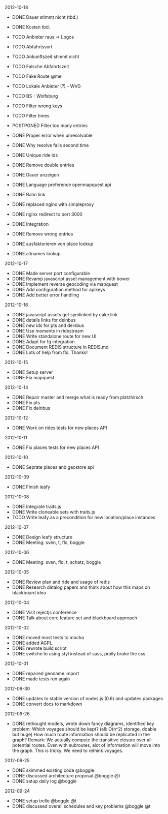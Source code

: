 

2012-10-18

* DONE Dauer stimmt nicht (tbd.)
* DONE Kosten tbd.
* TODO Anbieter raus -> Logos
* TODO Abfahrtssort
* TODO Ankunftszeit stimmt nicht
* TODO Falsche Abfahrtszeit

* TODO Fake Route @me
* TODO Lokale Anbieter (?) - WVG
* TODO BS - Wolfsburg
* TODO Filter wrong keys
* TODO Filter times

* POSTPONED Filter too many entries
* DONE Proper error when unresolvable
* DONE Why resolve fails second time
* DONE Unique ride ids
* DONE Remove double entries
* DONE Dauer anzeigen
* DONE Language preference openmapquest api
* DONE Bahn link
* DONE replaced nginx with simpleproxy
* DONE nginx redirect to port 3000
* DONE Integration
* DONE Remove wrong entries
* DONE ausfaktorieren von place lookup
* DONE altnames lookup


2012-10-17

* DONE Made server port configurable
* DONE Revamp javascript asset management with bower
* DONE Implement reverse geocoding via mapquest
* DONE Add configuration method for apikeys
* DONE Add better error handling


2012-10-16

* DONE javascript assets get symlinked by cake link
* DONE details links for deinbus
* DONE new ids for pts and deinbus
* DONE Use moments in ridestream
* DONE Write standalone route for new UI
* DONE Adapt for fg integration
* DONE Document REDIS structure in REDIS.md
* DONE Lots of help from flo. Thanks!


2012-10-15

* DONE Setup server
* DONE Fix mapquest


2012-10-14

* DONE Repair master and merge what is ready from platzhirsch
* DONE Fix pts
* DONE Fix deinbus


2012-10-12

* DONE Work on rides tests for new places API


2012-10-11

* DONE Fix places tests for new places API


2012-10-10

* DONE Seprate places and geostore api

2012-10-09

* DONE Finish leafy

2012-10-08

* DONE Integrate traits.js
* DONE Write cloneable sets with traits.js
* TODO Write leafy as a precondition for new location/place instances

2012-10-07

* DONE Design leafy structure
* DONE Meeting: sven, t, flo, boggle

2012-10-06

* DONE Meeting: sven, flo, t, schatz, boggle


2012-10-05

* DONE Review plan and ride and usage of redis
* DONE Research datalog papers and think about how this maps on blackboard idea


2012-10-04

* DONE Visit rejectjs conference
* DONE Talk about core feature set and blackboard approach


2012-10-02

* DONE moved most tests to mocha
* DONE added AGPL
* DONE rewrote build script
* DONE switche to using styl instead of sass, prolly broke the css


2012-10-01

* DONE repaired geoname import
* DONE made tests run again


2012-09-30

* DONE updates to stable version of nodes.js (0.6) and updates packages
* DONE convert docs to markdown


2012-09-26

* DONE rethought models, wrote down fancy diagrams, identified key problem:
  Which voyages should be kept? (all: O(n^2) storage, doable but huge)
  How much route information should be replicated in the graph?
  Remark: 
  We actually compute the transitive closure over all potential routes.
  Even with subroutes, alot of information will move into the graph.
  This is tricky. We need to rethink voyages.

2012-09-25

* DONE skimmed existing code @boggle
* DONE discussed architecture proposal @boggle @t
* DONE setup daily log @boggle


2012-09-24

* DONE setup trello @boggle @t
* DONE discussed overall schedules and key problems @boggle @t


